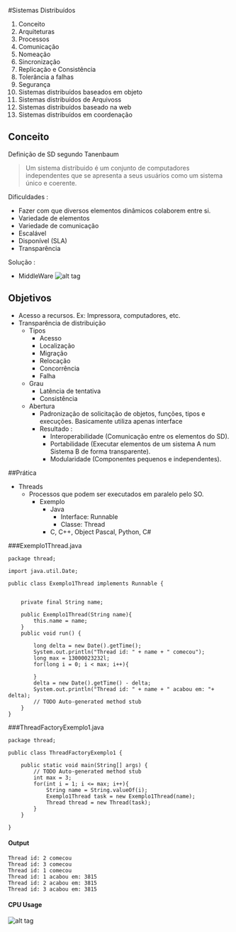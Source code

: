 #Sistemas Distribuídos
1. Conceito
2. Arquiteturas
3. Processos
4. Comunicação
5. Nomeação
6. Sincronização
7. Replicação e Consistência
8. Tolerância a falhas
9. Segurança
10. Sistemas distribuídos baseados em objeto
11. Sistemas distribuídos de Arquivoss
12. Sistemas distribuídos baseado na web
13. Sistemas distribuídos em coordenação

## Conceito
Definição de SD segundo Tanenbaum
    
>Um sistema distribuido é um conjunto de computadores 
>independentes que se apresenta a seus usuários como um
>sistema único e coerente.

Dificuldades :

- Fazer com que diversos elementos dinâmicos colaborem entre si.
- Variedade de elementos
- Variedade de comunicação
- Escalável
- Disponível (SLA)
- Transparência

Solução : 

* MiddleWare
![alt tag](http://s1.postimg.org/tsv0fq78v/Imagens.png)

## Objetivos
- Acesso a recursos. Ex: Impressora, computadores, etc.
- Transparência de distribuição
    - Tipos
        - Acesso
        - Localização
        - Migração
        - Relocação
        - Concorrência
        - Falha
    - Grau
        - Latência de tentativa
        - Consistência 
    - Abertura
        - Padronização de solicitação de objetos, funções, tipos e execuções. Basicamente utiliza apenas interface
        - Resultado :
            - Interoperabilidade (Comunicação entre os elementos do SD).
            - Portabilidade (Executar elementos de um sistema A num Sistema B de forma transparente).
            - Modularidade (Componentes pequenos e independentes).

##Prática

- Threads
    - Processos que podem ser executados em paralelo pelo SO.
        - Exemplo
            - Java
                - Interface:   Runnable
                - Classe:   Thread
            - C, C++, Object Pascal, Python, C#

###Exemplo1Thread.java
```
package thread;

import java.util.Date;

public class Exemplo1Thread implements Runnable {

	
	private final String name;
	
	public Exemplo1Thread(String name){
		this.name = name;
	}
	public void run() {
		
		long delta = new Date().getTime();
		System.out.println("Thread id: " + name + " comecou");
		long max = 13000023232l;
		for(long i = 0; i < max; i++){
			
		}
		delta = new Date().getTime() - delta;
		System.out.println("Thread id: " + name + " acabou em: "+ delta);
		// TODO Auto-generated method stub
	}
}
```

###ThreadFactoryExemplo1.java
```
package thread;

public class ThreadFactoryExemplo1 {

	public static void main(String[] args) {
		// TODO Auto-generated method stub
		int max = 3;
		for(int i = 1; i <= max; i++){
			String name = String.valueOf(i);
			Exemplo1Thread task = new Exemplo1Thread(name);
			Thread thread = new Thread(task);
		}
	}

}
```

#### Output
    Thread id: 2 comecou
    Thread id: 3 comecou
    Thread id: 1 comecou
    Thread id: 1 acabou em: 3815
    Thread id: 2 acabou em: 3815
    Thread id: 3 acabou em: 3815

#### CPU Usage
![alt tag](http://s30.postimg.org/6lq5qmoap/Untitled.png)
